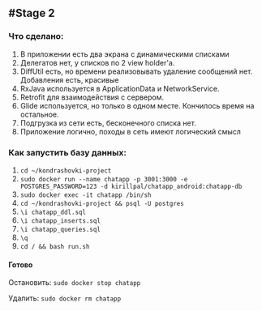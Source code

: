 #Stage 2
---
### Что сделано:

1. В приложении есть два экрана с динамическими списками
2. Делегатов нет, у списков по 2 view holder'а.
3. DiffUtil есть, но времени реализовывать удаление сообщений нет. Добавления есть, красивые
4. RxJava используется в ApplicationData и NetworkService.
5. Retrofit для взаимодействия с сервером. 
6. Glide используется, но только в одном месте. Кончилось время на остальное.
7. Подгрузка из сети есть, бесконечного списка нет.
8. Приложение логично, походы в сеть имеют логический смысл

### Как запустить базу данных:
1. ```cd ~/kondrashovki-project```
2. ```sudo docker run --name chatapp -p 3001:3000 -e POSTGRES_PASSWORD=123 -d kirillpal/chatapp_android:chatapp-db```
3. ```sudo docker exec -it chatapp /bin/sh```
4. ```cd ~/kondrashovki-project && psql -U postgres```
5. ```\i chatapp_ddl.sql```
6. ```\i chatapp_inserts.sql```
7. ```\i chatapp_queries.sql```
8. ```\q```
9. ```cd / && bash run.sh```

#### Готово

Остановить: ```sudo docker stop chatapp```

Удалить: ```sudo docker rm chatapp```
